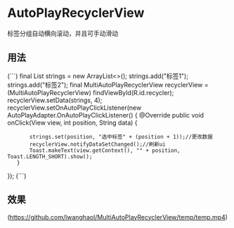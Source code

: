 # AutoPlayRecyclerView
标签分组自动横向滚动，并且可手动滑动

## 用法
(```)
 final List<String> strings = new ArrayList<>();
 strings.add("标签1");
 strings.add("标签2");
 final MultiAutoPlayRecyclerView recyclerView = (MultiAutoPlayRecyclerView) findViewById(R.id.recycler);
 recyclerView.setData(strings, 4);
 recyclerView.setOnAutoPlayClickListener(new AutoPlayAdapter.OnAutoPlayClickListener() {
       @Override
       public void onClick(View view, int position, String data) {

           strings.set(position, "选中标签" + (position + 1));//更改数据
           recyclerView.notifyDataSetChanged();//刷新ui
           Toast.makeText(view.getContext(), "" + position, Toast.LENGTH_SHORT).show();
       }
 });
(```)

## 效果
(https://github.com/lwanghaol/MultiAutoPlayRecyclerView/temp/temp.mp4)